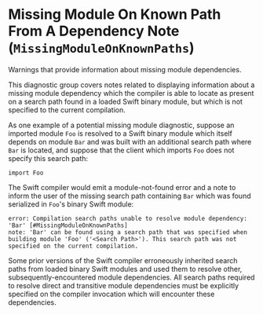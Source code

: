 # Missing Module On Known Path From A Dependency Note (`MissingModuleOnKnownPaths`)

Warnings that provide information about missing module dependencies.

This diagnostic group covers notes related to displaying information about a missing module dependency which the compiler is able to locate as present on a search path found in a loaded Swift binary module, but which is not specified to the current compilation.

As one example of a potential missing module diagnostic, suppose an imported module `Foo` is resolved to a Swift binary module which itself depends on module `Bar` and was built with an additional search path where `Bar` is located, and suppose that the client which imports `Foo` does not specify this search path:

```
import Foo
```

The Swift compiler would emit a module-not-found error and a note to inform the user of the missing search path containing `Bar` which was found serialized in `Foo`'s binary Swift module:

```
error: Compilation search paths unable to resolve module dependency: 'Bar' [#MissingModuleOnKnownPaths]
note: 'Bar' can be found using a search path that was specified when building module 'Foo' ('<Search Path>'). This search path was not specified on the current compilation.
```
Some prior versions of the Swift compiler erroneously inherited search paths from loaded binary Swift modules and used them to resolve other, subsequently-encountered module dependencies. All search paths required to resolve direct and transitive module dependencies must be explicitly specified on the compiler invocation which will encounter these dependencies.

